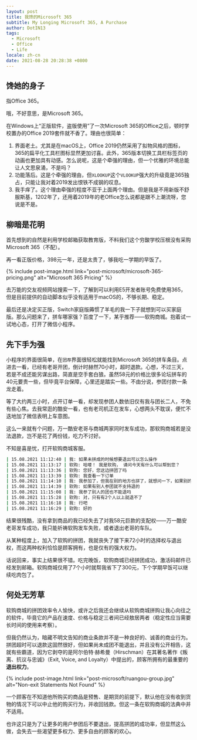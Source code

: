 ```yaml
---
layout: post
title: 我馋的Microsoft 365
subtitle: My Longing Microsoft 365, A Purchase
author: DotIN13
tags:
  - Microsoft
  - Office
  - Life
locale: zh-cn
date: 2021-08-28 20:28:38 +0800
---
```


## 馋她的身子

指Office 365。

哦，不好意思，是Microsoft 365。

在Windows上“正版软件，盗版使用”了一次Microsoft 365的Office之后，顿时学校置办的Office 2019套件就不香了。理由也很简单：

1. 界面老土。尤其是在macOS上，Office 2019仍然采用了拟物风格的图标，365的扁平化工具栏图标显然更加讨喜。此外，365版本切换工具栏标签页的动画也更加具有动感。怎么说呢，这是个牵强的理由，但一个优雅的环境总能让人文思泉涌，不是吗？
2. 功能落后。这是个牵强的理由，但`XLOOKUP`这个`VLOOKUP`强大的升级竟是365独占，只能让我对着2019发出恨铁不成钢的叹息。
3. 我手痒了。这个理由牵强的程度不亚于上面两个理由。但是我是不用新版不舒服斯基，1202年了，还用着2019年的老Office怎么说都是跟不上潮流呀，您说是不是。

## 柳暗是花明

首先想到的自然是利用学校邮箱获取教育版，不料我们这个穷酸学校压根没有采购Microsoft 365（不配）。

再一看正版价格，398元一年，还是太贵了，够我吃一学期的早饭了。

{% include post-image.html link="post-microsoft/microsoft-365-pricing.png" alt="Microsoft 365 Pricing" %}

去万能的交友视频网站搜索一下，了解到可以利用E5开发者账号免费使用365，但是目前提供的自动脚本似乎没有适用于macOS的，不够长期、稳定。

最后还是决定买正版，Switch家庭版薅惯了羊毛的我一下子就想到可以买家庭版。那么问题来了，拼车哪家强？百度了一下，某乎推荐——软购商城。抱着试一试地心态，打开了微信小程序。

## 先下手为强

小程序的界面很简单，在`团荐`界面很轻松就能找到Microsoft 365的拼车条目。点进去一看，已经有老哥开团，倒计时赫然70小时，超时退款。心想，不过三天，若是不成还能另谋出路，简直是空手套白狼。虽然58元的价格比很多论坛拼车的40元要贵一些，但毕竟平台保障，心里还是踏实一些。不由分说，参团付款一条龙走着。

等了大约两三小时，点开订单一看，却发现参团人数依旧仅有我与团长二人，不免有些心焦。去我常逛的酷安一看，也有老司机正在发车，心想两头不耽误，便忙不迭地加了微信表明上车意图。

这么一来就有个问题，万一酷安老哥与商城两家同时发车成功，那软购商城若是没法退款，岂不是花了两份钱，吃力不讨好。

不知是喜是忧，打开软购商城客服。

```bash
| 15.08.2021 11:12:40 | 我: 如果未拼成的时候想要退出可以怎么操作
| 15.08.2021 11:13:17 | 软购: 哈喽！ 我是软购， 请问今天有什么可以帮到您？
| 15.08.2021 11:13:36 | 软购: 您好，您这边拼团了吗
| 15.08.2021 11:13:39 | 软购: 我查看一下订单
| 15.08.2021 11:14:10 | 我: 我参加了，但我在别的地方也拼了，就想问一下，如果别的地方拼成了，这边还能退出吗
| 15.08.2021 11:14:39 | 软购: 如果有别人参团就不支持退的
| 15.08.2021 11:15:08 | 我: 我参了别人的团也不能退吗
| 15.08.2021 11:15:28 | 软购: 对，只有有2个人以上就退不了
| 15.08.2021 11:16:18 | 我: 行吧
| 15.08.2021 11:16:29 | 软购: 好的
```

结果很残酷，没有拿到商品的我已经失去了对我58元巨款的支配权——万一酷安老哥发车成功，我只能祈祷软购发车失败，或者退出老哥的车队。

从某种程度上，加入了软购的拼团，我就丧失了接下来72小时的选择权与退出权，而这两种权利恰恰是顾客拥有，也是仅有的强大权力。

话说回来，事实上结果很不错。吃完晚饭，软购商城已经拼团成功，激活码邮件已经发到邮箱。软购商城仅用了7个小时就帮我省下了300元，下个学期早饭可以继续吃肉包了。

## 何处无芳草

软购商城的拼团效率令人愉快，或许之后我还会继续从软购商城拼购让我心向往之的软件，毕竟它的产品在速度、价格与稳定三者间已经敖居两者（稳定性应当需要长时间的使用来考察）。

但我仍然认为，暗藏不明文告知的商业条款并不是一种良好的、诚善的商业行为。拼团超时可以退款这固然很好，但如果尚未成团不能退出，并且没有公开相告，这就有些霸道，因为它剥夺的是阿尔伯特·赫希曼（Hirschman）在其著名著作《叛离、抗议与忠诚》（Exit, Voice, and Loyalty）中提出的，顾客所拥有的最重要的**退出权力**。

{% include post-image.html link="post-microsoft/ruangou-group.jpg" alt="Non-exit Statements Not Found" %}

一个顾客在不知道他所购买的商品是预售、是期货的前提下，默认他在没有收到货物的情况下可以中止他的购买行为，并收回钱款。但这一条在软购商城的法典中并不适用。

也许这只是为了让更多的用户参团后不要退出，提高拼团的成功率，但显然这么做，会失去一些渴望更多权力、更多自由的顾客的欢心。
